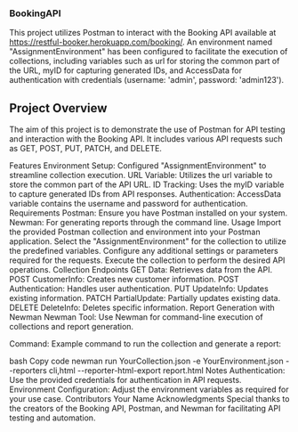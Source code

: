 ### BookingAPI
This project utilizes Postman to interact with the Booking API available at https://restful-booker.herokuapp.com/booking/. An environment named "AssignmentEnvironment" has been configured to facilitate the execution of collections, including variables such as url for storing the common part of the URL, myID for capturing generated IDs, and AccessData for authentication with credentials (username: 'admin', password: 'admin123').

## Project Overview
The aim of this project is to demonstrate the use of Postman for API testing and interaction with the Booking API. It includes various API requests such as GET, POST, PUT, PATCH, and DELETE.

Features
Environment Setup: Configured "AssignmentEnvironment" to streamline collection execution.
URL Variable: Utilizes the url variable to store the common part of the API URL.
ID Tracking: Uses the myID variable to capture generated IDs from API responses.
Authentication: AccessData variable contains the username and password for authentication.
Requirements
Postman: Ensure you have Postman installed on your system.
Newman: For generating reports through the command line.
Usage
Import the provided Postman collection and environment into your Postman application.
Select the "AssignmentEnvironment" for the collection to utilize the predefined variables.
Configure any additional settings or parameters required for the requests.
Execute the collection to perform the desired API operations.
Collection Endpoints
GET Data: Retrieves data from the API.
POST CustomerInfo: Creates new customer information.
POST Authentication: Handles user authentication.
PUT UpdateInfo: Updates existing information.
PATCH PartialUpdate: Partially updates existing data.
DELETE DeleteInfo: Deletes specific information.
Report Generation with Newman
Newman Tool: Use Newman for command-line execution of collections and report generation.

Command: Example command to run the collection and generate a report:

bash
Copy code
newman run YourCollection.json -e YourEnvironment.json --reporters cli,html --reporter-html-export report.html
Notes
Authentication: Use the provided credentials for authentication in API requests.
Environment Configuration: Adjust the environment variables as required for your use case.
Contributors
Your Name
Acknowledgments
Special thanks to the creators of the Booking API, Postman, and Newman for facilitating API testing and automation.

   

